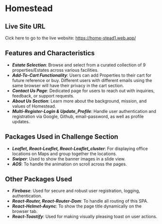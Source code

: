 <h1>Homestead</h1>

<h2>Live Site URL</h2>
<p>Cick here to go to the live website: <a href="https://home-stead1.web.app/">https://home-stead1.web.app/</a></p>

<h2>Features and Characteristics</h2>

- **_Estate Selection_**: Browse and select from a curated collection of 9 properties/Estates across various facilities.
- **_Add-To-Cart Functionality_**: Users can add Properties to their cart for future reference or buy. Different users with different emails using the same browser will have their privacy in the cart section.
- **_Contact Us Page_**: Dedicated page for users to reach out with inquiries, feedback, or support requests.
- **_About Us Section_**: Learn more about the background, mission, and values of Homestead.
- **_Multi-Register-Login & Update_Profile_**: Handle user authentication and registration via Google, Github, email-password, as well as profile updates.

<h2>Packages Used in Challenge Section</h2>

- **_Leaflet, React-Leaflet, React-Leaflet_cluster_**: For displaying office locations on Maps and group together the locations.
- **_Swiper_**: Used to show the banner images in a slide view.
- **_AOS_**: To handle the animation on scroll across the pages.

<h2>Other Packages Used</h2>

- **_Firebase_**: Used for secure and robust user registration, logging, authentication.
- **_React-Router, React-Router-Dom_**: To handle all routing of this SPA.
- **_React-Helmet-Async_**: To show the page title dynamically on the browser tab.
- **_React-Toastify_**: Used for making visually pleasing toast on user actions.
